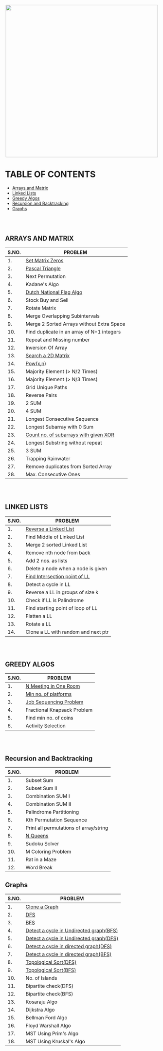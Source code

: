 <p align = "center">
  <img width = 500 src= "https://user-images.githubusercontent.com/94545831/172013378-c7b31299-902b-451d-a844-6a7ffbb8841c.gif" /> </p>
  
# TABLE OF CONTENTS
- [Arrays and Matrix](#arrays-and-matrix)
- [Linked Lists](#linked-lists)
- [Greedy Algos](#greedy-algos)
- [Recursion and Backtracking](#recursion-and-backtracking)
- [Graphs](#graphs)

<br><br>
## ARRAYS AND MATRIX

|S.NO.|PROBLEM|                                                                         
|-----|-------|
|1.|[Set Matrix Zeros](https://leetcode.com/problems/set-matrix-zeroes/)|
|2.|[Pascal Triangle](https://leetcode.com/problems/pascals-triangle/)|
|3.|Next Permutation|
|4.|Kadane's Algo|
|5.|[Dutch National Flag Algo](https://leetcode.com/problems/sort-colors/)|
|6.|Stock Buy and Sell|
|7.|Rotate Matrix|
|8.|Merge Overlapping Subintervals|
|9.|Merge 2 Sorted Arrays without Extra Space|
|10.|Find duplicate in an array of N+1 integers|
|11.|Repeat and Missing number|
|12.|Inversion Of Array|
|13.|[Search a 2D Matrix](https://leetcode.com/problems/search-a-2d-matrix/)|
|14.|[Pow(x,n)](https://leetcode.com/problems/powx-n/)|
|15.|Majority Element (> N/2 Times)|
|16.|Majority Element (> N/3 Times)|
|17.|Grid Unique Paths|
|18.|Reverse Pairs|
|19.|2 SUM|
|20.|4 SUM|
|21.|Longest Consecutive Sequence|
|22.|Longest Subarray with 0 Sum|
|23.|[Count no. of subarrays with given XOR](https://www.codingninjas.com/codestudio/problems/count-subarrays-with-given-xor_1115652?topList=striver-sde-sheet-p)|
|24.|Longest Substring without repeat|
|25.|3 SUM|
|26.|Trapping Rainwater|
|27.|Remove duplicates from Sorted Array|
|28.|Max. Consecutive Ones|


<br><br>
## LINKED LISTS

|S.NO.|PROBLEM|                                                                         
|-----|-------|
|1.|[Reverse a Linked List](https://leetcode.com/problems/reverse-linked-list/)|
|2.|Find Middle of Linked List|
|3.|Merge 2 sorted Linked List|
|4.|Remove nth node from back|
|5.|Add 2 nos. as lists|
|6.|Delete a node when a node is given|
|7.|[Find Intersection point of LL](https://leetcode.com/problems/intersection-of-two-linked-lists/)|
|8.|Detect a cycle in LL|
|9.|Reverse a LL in groups of size k|
|10.|Check if LL is Palindrome|
|11.|Find starting point of loop of LL|
|12.|Flatten a LL
|13.|Rotate a LL|
|14.|Clone a LL with random and next ptr|

<br><br>
## GREEDY ALGOS

|S.NO.|PROBLEM|                                                                         
|-----|-------|
|1.|[N Meeting in One Room](https://practice.geeksforgeeks.org/problems/n-meetings-in-one-room-1587115620/1)|
|2.|[Min no. of platforms](https://practice.geeksforgeeks.org/problems/minimum-platforms-1587115620/1#)|
|3.|[Job Sequencing Problem](https://practice.geeksforgeeks.org/problems/job-sequencing-problem-1587115620/1#)|
|4.|Fractional Knapsack Problem|
|5.|Find min no. of coins|
|6.|Activity Selection|

<br><br>
## Recursion and Backtracking

|S.NO.|PROBLEM|                                                                         
|-----|-------|
|1.|Subset Sum|
|2.|Subset Sum II|
|3.|Combination SUM I|
|4.|Combination SUM II|
|5.|Palindrome Partitioning|
|6.|Kth Permutation Sequence|
|7.|Print all permutations of array/string|
|8.|[N Queens](https://leetcode.com/problems/n-queens/)|
|9.|Sudoku Solver|
|10.|M Coloring Problem|
|11.|Rat in a Maze|
|12.|Word Break|

## Graphs

|S.NO.|PROBLEM|                                                                         
|-----|-------|
|1.|[Clone a Graph](https://www.codingninjas.com/codestudio/problems/clone-graph_1103394?topList=striver-sde-sheet-problems&leftPanelTab=0)|
|2.|[DFS](https://www.codingninjas.com/codestudio/problems/dfs-traversal_630462?topList=striver-sde-sheet-problems)|
|3.|[BFS](https://www.codingninjas.com/codestudio/problems/bfs-in-graph_973002?topList=striver-sde-sheet-problems)|
|4.|[Detect a cycle in Undirected graph(BFS)](https://www.codingninjas.com/codestudio/problems/cycle-detection-in-undirected-graph_1062670?topList=striver-sde-sheet-problems)|
|5.|[Detect a cycle in Undirected graph(DFS)](https://www.codingninjas.com/codestudio/problems/cycle-detection-in-undirected-graph_1062670?topList=striver-sde-sheet-problems)|
|6.|[Detect a cycle in directed graph(DFS)](https://www.codingninjas.com/codestudio/problems/detect-cycle-in-a-directed-graph_1062626?topList=striver-sde-sheet-problems&leftPanelTab=0)|
|7.|[Detect a cycle in directed graph(BFS)](https://www.codingninjas.com/codestudio/problems/detect-cycle-in-a-directed-graph_1062626?topList=striver-sde-sheet-problems&leftPanelTab=0)|
|8.|[Topological Sort(DFS)](https://www.codingninjas.com/codestudio/problems/topological-sort_982938?topList=striver-sde-sheet-problems&leftPanelTab=0)|
|9.|[Topological Sort(BFS)](https://www.codingninjas.com/codestudio/problems/topological-sort_982938?topList=striver-sde-sheet-problems&leftPanelTab=0)|
|10.|No. of Islands|
|11.|Bipartite check(DFS)|
|12.|Bipartite check(BFS)|
|13.|Kosaraju Algo|
|14.|Dijkstra Algo|
|15.|Bellman Ford Algo|
|16.|Floyd Warshall Algo|
|17.|MST Using Prim's Algo|
|18.|MST Using Kruskal's Algo|





